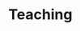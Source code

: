 ---
title: Teaching
cms_exclude: true
type: landing

sections:
  - block: markdown
    content:
      title: Teaching
      text: |
        Below is a list of courses I have taught, organized by year and semester. Click on the course title to access the course page.
        
        | Year | Semester | Course Title |
        |------|----------|--------------|
        | 2024 | Fall     | [CS 886: Topics in Language Models](cs886-fall2024/) |
        | 2025 | Spring   | [CS 486/686: Introduction to Artificial Intelligence](cs486-spring2025/) |
#So, remember to add the link for each class (cs886xxxxx)
design:
  spacing:
    padding: ['20px', '0', '20px', '0']
---